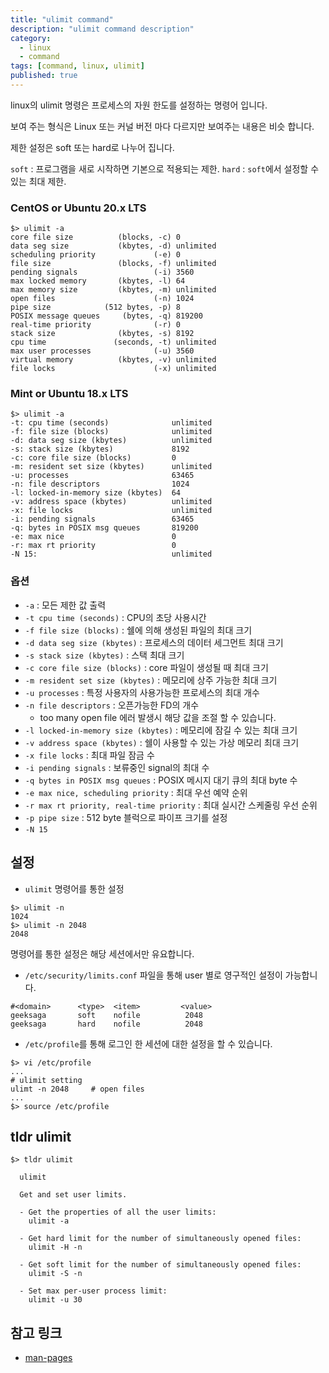 ```yaml
---
title: "ulimit command"
description: "ulimit command description"
category:
  - linux
  - command
tags: [command, linux, ulimit]
published: true 
---
```


linux의 ulimit 명령은 프로세스의 자원 한도를 설정하는 명령어 입니다.

보여 주는 형식은 Linux 또는 커널 버전 마다 다르지만 보여주는 내용은 비슷 합니다. 

제한 설정은 soft 또는 hard로 나누어 집니다.

`soft` : 프로그램을 새로 시작하면 기본으로 적용되는 제한.
`hard` : `soft`에서 설정할 수 있는 최대 제한.


### CentOS or Ubuntu 20.x LTS
```shell
$> ulimit -a
core file size          (blocks, -c) 0
data seg size           (kbytes, -d) unlimited
scheduling priority             (-e) 0
file size               (blocks, -f) unlimited
pending signals                 (-i) 3560
max locked memory       (kbytes, -l) 64
max memory size         (kbytes, -m) unlimited
open files                      (-n) 1024
pipe size            (512 bytes, -p) 8
POSIX message queues     (bytes, -q) 819200
real-time priority              (-r) 0
stack size              (kbytes, -s) 8192
cpu time               (seconds, -t) unlimited
max user processes              (-u) 3560
virtual memory          (kbytes, -v) unlimited
file locks                      (-x) unlimited
```

### Mint or Ubuntu 18.x LTS
```shell
$> ulimit -a
-t: cpu time (seconds)              unlimited
-f: file size (blocks)              unlimited
-d: data seg size (kbytes)          unlimited
-s: stack size (kbytes)             8192
-c: core file size (blocks)         0
-m: resident set size (kbytes)      unlimited
-u: processes                       63465
-n: file descriptors                1024
-l: locked-in-memory size (kbytes)  64
-v: address space (kbytes)          unlimited
-x: file locks                      unlimited
-i: pending signals                 63465
-q: bytes in POSIX msg queues       819200
-e: max nice                        0
-r: max rt priority                 0
-N 15:                              unlimited
```

### 옵션

 - `-a` : 모든 제한 값 출력
 - `-t cpu time (seconds)` : CPU의 초당 사용시간
 - `-f file size (blocks)` : 쉘에 의해 생성된 파일의 최대 크기
 - `-d data seg size (kbytes)` : 프로세스의 데이터 세그먼트 최대 크기
 - `-s stack size (kbytes)` : 스택 최대 크기
 - `-c core file size (blocks)` : core 파일이 생성될 때 최대 크기
 - `-m resident set size (kbytes)` : 메모리에 상주 가능한 최대 크기
 - `-u processes` : 특정 사용자의 사용가능한 프로세스의 최대 개수
 - `-n file descriptors` : 오픈가능한 FD의 개수
   * too many open file 에러 발생시 해당 값을 조절 할 수 있습니다.
 - `-l locked-in-memory size (kbytes)` : 메모리에 잠길 수 있는 최대 크기
 - `-v address space (kbytes)` : 쉘이 사용할 수 있는 가상 메모리 최대 크기
 - `-x file locks` : 최대 파일 잠금 수
 - `-i pending signals` : 보류중인 signal의 최대 수
 - `-q bytes in POSIX msg queues` : POSIX 메시지 대기 큐의 최대 byte 수
 - `-e max nice, scheduling priority` : 최대 우선 예약 순위
 - `-r max rt priority, real-time priority` : 최대 실시간 스케줄링 우선 순위
 - `-p pipe size` : 512 byte 블럭으로 파이프 크기를 설정
 - `-N 15`

## 설정

 - `ulimit` 명령어를 통한 설정 

```shell
$> ulimit -n
1024
$> ulimit -n 2048
2048
```

명령어를 통한 설정은 해당 세션에서만 유요합니다.

 - `/etc/security/limits.conf` 파일을 통해 user 별로 영구적인 설정이 가능합니다.

```shell
#<domain>      <type>  <item>         <value>
geeksaga       soft    nofile          2048
geeksaga       hard    nofile          2048
```

 - `/etc/profile`를 통해 로그인 한 세션에 대한 설정을 할 수 있습니다.

```shell
$> vi /etc/profile
...
# ulimit setting
ulimt -n 2048     # open files
...
$> source /etc/profile

```


## tldr ulimit

```shell
$> tldr ulimit

  ulimit

  Get and set user limits.

  - Get the properties of all the user limits:
    ulimit -a

  - Get hard limit for the number of simultaneously opened files:
    ulimit -H -n

  - Get soft limit for the number of simultaneously opened files:
    ulimit -S -n

  - Set max per-user process limit:
    ulimit -u 30
```

## 참고 링크
* [man-pages][1]

[1]:  https://www.manpagez.com/man/1/ulimit/ "ulimit man-page"
